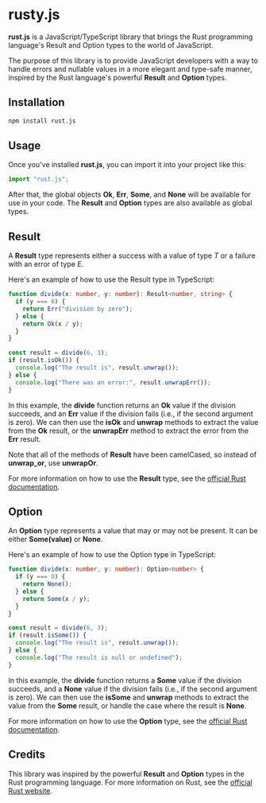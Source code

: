 # rusty.js

**rust.js** is a JavaScript/TypeScript library that brings the Rust programming language's Result and Option types to the world of JavaScript.

The purpose of this library is to provide JavaScript developers with a way to handle errors and nullable values in a more elegant and type-safe manner, inspired by the Rust language's powerful **Result** and **Option** types.

## Installation

```bash
npm install rust.js
```

## Usage
Once you've installed **rust.js**, you can import it into your project like this:

```ts
import "rust.js";
```

After that, the global objects **Ok**, **Err**, **Some**, and **None** will be available for use in your code. The **Result** and **Option** types are also available as global types.

## Result
A **Result** type represents either a success with a value of type *T* or a failure with an error of type *E*.

Here's an example of how to use the Result type in TypeScript:

```ts
function divide(x: number, y: number): Result<number, string> {
  if (y === 0) {
    return Err("division by zero");
  } else {
    return Ok(x / y);
  }
}

const result = divide(6, 3);
if (result.isOk()) {
  console.log("The result is", result.unwrap());
} else {
  console.log("There was an error:", result.unwrapErr());
}

```
In this example, the **divide** function returns an **Ok** value if the division succeeds, and an **Err** value if the division fails (i.e., if the second argument is zero). We can then use the **isOk** and **unwrap** methods to extract the value from the **Ok** result, or the **unwrapErr** method to extract the error from the **Err** result.

Note that all of the methods of **Result** have been camelCased, so instead of  **unwrap_or**, use **unwrapOr**.

For more information on how to use the **Result** type, see the [official Rust documentation](https://doc.rust-lang.org/std/result/).

## Option
An **Option** type represents a value that may or may not be present. It can be either **Some(value)** or **None**.

Here's an example of how to use the Option type in TypeScript:

```ts
function divide(x: number, y: number): Option<number> {
  if (y === 0) {
    return None();
  } else {
    return Some(x / y);
  }
}

const result = divide(6, 3);
if (result.isSome()) {
  console.log("The result is", result.unwrap());
} else {
  console.log("The result is null or undefined");
}
```

In this example, the **divide** function returns a **Some** value if the division succeeds, and a **None** value if the division fails (i.e., if the second argument is zero). We can then use the **isSome** and **unwrap** methods to extract the value from the **Some** result, or handle the case where the result is **None**.

For more information on how to use the **Option** type, see the [official Rust documentation](https://doc.rust-lang.org/std/option/).

## Credits
This library was inspired by the powerful **Result** and **Option** types in the Rust programming language. For more information on Rust, see the [official Rust website](https://www.rust-lang.org/).

